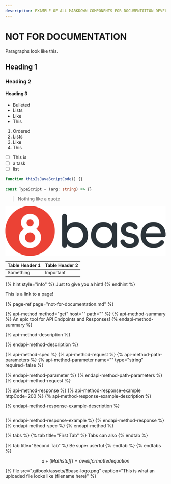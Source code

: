 ```yaml
---
description: EXAMPLE OF ALL MARKDOWN COMPONENTS FOR DOCUMENTATION DEVELOPMENT
---
```


# NOT FOR DOCUMENTATION

Paragraphs look like this.

## Heading 1

### Heading 2

#### Heading 3

* Bulleted
* Lists
* Like
* This

1. Ordered
2. Lists
3. Like
4. This

* [ ] This is
* [ ] a task
* [ ] list

```javascript
function thisIsJavaScriptCode() {}
```

```typescript
const TypeScript = (arg: string) => {}
```

> Nothing like a quote

![Check out this logo and caption](.gitbook/assets/8base-logo.png)

| Table Header 1 | Table Header 2 |
| :--- | :--- |
| Something | Important |

{% hint style="info" %}
Just to give you a hint!
{% endhint %}

This is a link to a page!

{% page-ref page="not-for-documentation.md" %}

{% api-method method="get" host="" path="" %}
{% api-method-summary %}
An epic tool for API Endpoints and Responses!
{% endapi-method-summary %}

{% api-method-description %}

{% endapi-method-description %}

{% api-method-spec %}
{% api-method-request %}
{% api-method-path-parameters %}
{% api-method-parameter name="" type="string" required=false %}

{% endapi-method-parameter %}
{% endapi-method-path-parameters %}
{% endapi-method-request %}

{% api-method-response %}
{% api-method-response-example httpCode=200 %}
{% api-method-response-example-description %}

{% endapi-method-response-example-description %}

```

```
{% endapi-method-response-example %}
{% endapi-method-response %}
{% endapi-method-spec %}
{% endapi-method %}

{% tabs %}
{% tab title="First Tab" %}
Tabs can also 
{% endtab %}

{% tab title="Second Tab" %}
Be super userful
{% endtab %}
{% endtabs %}

$$
a + (Math stuff) = a well formatted equation
$$

{% file src=".gitbook/assets/8base-logo.png" caption="This is what an uploaded file looks like \(filename here\)" %}

